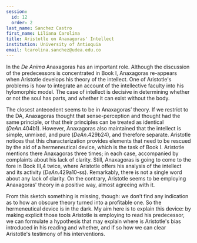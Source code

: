 ```yaml
---
session:
  id: 12
  order: 2
last_name: Sanchez Castro
first_name: Liliana Carolina
title: Aristotle on Anaxagoras' Intellect
institution: University of Antioquia
email: lcarolina.sanchez@udea.edu.co
---
```


In the *De Anima* Anaxagoras has an important role. Although the discussion of the predecessors is concentrated in Book I, Anaxagoras re-appears when Aristotle develops his theory of the intellect. One of Aristotle's problems is how to integrate an account of the intellective faculty into his hylomorphic model. The case of intellect is decisive in determining whether or not the soul has parts, and whether it can exist without the body.

The closest antecedent seems to be in Anaxagoras’ theory. If we restrict to the DA, Anaxagoras thought that sense-perception and thought had the same principle, or that their principles can be treated as identical (*DeAn*.404b1). However, Anaxagoras also maintained that the intellect is simple, unmixed, and pure (*DeAn*.429b24), and therefore separate. Aristotle notices that this characterization provides elements that need to be rescued by the aid of a hermeneutical device, which is the task of Book I. Aristotle mentions there Anaxagoras three times; in each case, accompanied by complaints about his lack of clarity. Still, Anaxagoras is going to come to the fore in Book III,4 twice, where Aristotle offers his analysis of the intellect and its activity (*DeAn*.429a10-ss). Remarkably, there is not a single word about any lack of clarity. On the contrary, Aristotle seems to be employing Anaxagoras' theory in a positive way, almost agreeing with it.

From this sketch something is missing, though: we don’t find any indication as to how an obscure theory turned into a profitable one. So the hermeneutical device is in the dark. My aim here is to explain this device: by making explicit those tools Aristotle is employing to read his predecessor, we can formulate a hypothesis that may explain where is Aristotle's bias introduced in his reading and whether, and if so how we can clear Aristotle's testimony of his interventions.
